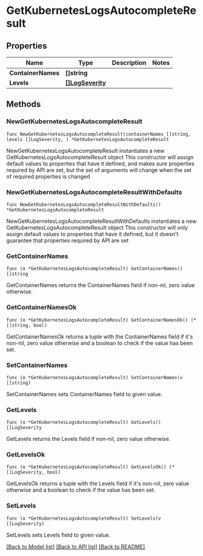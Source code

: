 # GetKubernetesLogsAutocompleteResult

## Properties

Name | Type | Description | Notes
------------ | ------------- | ------------- | -------------
**ContainerNames** | **[]string** |  | 
**Levels** | [**[]LogSeverity**](LogSeverity.md) |  | 

## Methods

### NewGetKubernetesLogsAutocompleteResult

`func NewGetKubernetesLogsAutocompleteResult(containerNames []string, levels []LogSeverity, ) *GetKubernetesLogsAutocompleteResult`

NewGetKubernetesLogsAutocompleteResult instantiates a new GetKubernetesLogsAutocompleteResult object
This constructor will assign default values to properties that have it defined,
and makes sure properties required by API are set, but the set of arguments
will change when the set of required properties is changed

### NewGetKubernetesLogsAutocompleteResultWithDefaults

`func NewGetKubernetesLogsAutocompleteResultWithDefaults() *GetKubernetesLogsAutocompleteResult`

NewGetKubernetesLogsAutocompleteResultWithDefaults instantiates a new GetKubernetesLogsAutocompleteResult object
This constructor will only assign default values to properties that have it defined,
but it doesn't guarantee that properties required by API are set

### GetContainerNames

`func (o *GetKubernetesLogsAutocompleteResult) GetContainerNames() []string`

GetContainerNames returns the ContainerNames field if non-nil, zero value otherwise.

### GetContainerNamesOk

`func (o *GetKubernetesLogsAutocompleteResult) GetContainerNamesOk() (*[]string, bool)`

GetContainerNamesOk returns a tuple with the ContainerNames field if it's non-nil, zero value otherwise
and a boolean to check if the value has been set.

### SetContainerNames

`func (o *GetKubernetesLogsAutocompleteResult) SetContainerNames(v []string)`

SetContainerNames sets ContainerNames field to given value.


### GetLevels

`func (o *GetKubernetesLogsAutocompleteResult) GetLevels() []LogSeverity`

GetLevels returns the Levels field if non-nil, zero value otherwise.

### GetLevelsOk

`func (o *GetKubernetesLogsAutocompleteResult) GetLevelsOk() (*[]LogSeverity, bool)`

GetLevelsOk returns a tuple with the Levels field if it's non-nil, zero value otherwise
and a boolean to check if the value has been set.

### SetLevels

`func (o *GetKubernetesLogsAutocompleteResult) SetLevels(v []LogSeverity)`

SetLevels sets Levels field to given value.



[[Back to Model list]](../README.md#documentation-for-models) [[Back to API list]](../README.md#documentation-for-api-endpoints) [[Back to README]](../README.md)


